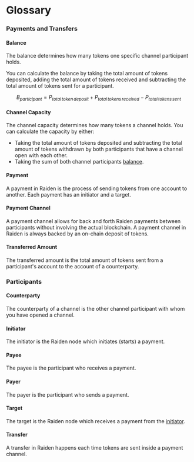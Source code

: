 # Glossary

### Payments and Transfers

#### Balance

The balance determines how many tokens one specific channel participant holds. 

You can calculate the balance by taking the total amount of tokens deposited, adding the total amount of tokens received and subtracting the total amount of tokens sent for a participant.

$$
B_{participant} = P_{total\,token\,deposit} + P_{total\,tokens\,received} - P_{total\,tokens\,sent}
$$

#### Channel Capacity

The channel capacity determines how many tokens a channel holds. You can calculate the capacity by either:

* Taking the total amount of tokens deposited and subtracting the total amount of tokens withdrawn by both participants that have a channel open with each other.
* Taking the sum of both channel participants [balance](glossary.md#balance).

#### Payment

A payment in Raiden is the process of sending tokens from one account to another. Each payment has an initiator and a target.

#### Payment Channel

A payment channel allows for back and forth Raiden payments between participants without involving the actual blockchain. A payment channel in Raiden is always backed by an on-chain deposit of tokens.

#### Transferred Amount

The transferred amount is the total amount of tokens sent from a participant's account to the account of a counterparty.

### Participants

#### Counterparty

The counterparty of a channel is the other channel participant with whom you have opened a channel.

#### Initiator

The initiator is the Raiden node which initiates \(starts\) a payment.

#### Payee

The payee is the participant who receives a payment.

#### Payer

The payer is the participant who sends a payment.

#### Target

The target is the Raiden node which receives a payment from the [initiator](glossary.md#initiator).

#### Transfer

A transfer in Raiden happens each time tokens are sent inside a payment channel.

